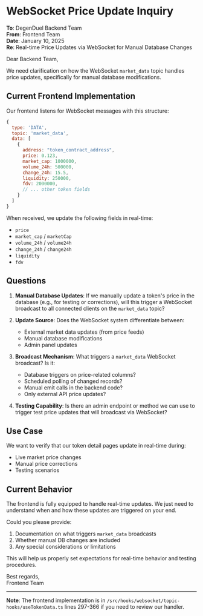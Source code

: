 # WebSocket Price Update Inquiry

**To**: DegenDuel Backend Team  
**From**: Frontend Team  
**Date**: January 10, 2025  
**Re**: Real-time Price Updates via WebSocket for Manual Database Changes

Dear Backend Team,

We need clarification on how the WebSocket `market_data` topic handles price updates, specifically for manual database modifications.

## Current Frontend Implementation

Our frontend listens for WebSocket messages with this structure:

```javascript
{
  type: 'DATA',
  topic: 'market_data',
  data: [
    {
      address: "token_contract_address",
      price: 0.123,
      market_cap: 1000000,
      volume_24h: 500000,
      change_24h: 15.5,
      liquidity: 250000,
      fdv: 2000000,
      // ... other token fields
    }
  ]
}
```

When received, we update the following fields in real-time:
- `price`
- `market_cap` / `marketCap`
- `volume_24h` / `volume24h` 
- `change_24h` / `change24h`
- `liquidity`
- `fdv`

## Questions

1. **Manual Database Updates**: If we manually update a token's price in the database (e.g., for testing or corrections), will this trigger a WebSocket broadcast to all connected clients on the `market_data` topic?

2. **Update Source**: Does the WebSocket system differentiate between:
   - External market data updates (from price feeds)
   - Manual database modifications
   - Admin panel updates

3. **Broadcast Mechanism**: What triggers a `market_data` WebSocket broadcast? Is it:
   - Database triggers on price-related columns?
   - Scheduled polling of changed records?
   - Manual emit calls in the backend code?
   - Only external API price updates?

4. **Testing Capability**: Is there an admin endpoint or method we can use to trigger test price updates that will broadcast via WebSocket?

## Use Case

We want to verify that our token detail pages update in real-time during:
- Live market price changes
- Manual price corrections
- Testing scenarios

## Current Behavior

The frontend is fully equipped to handle real-time updates. We just need to understand when and how these updates are triggered on your end.

Could you please provide:
1. Documentation on what triggers `market_data` broadcasts
2. Whether manual DB changes are included
3. Any special considerations or limitations

This will help us properly set expectations for real-time behavior and testing procedures.

Best regards,  
Frontend Team

---

**Note**: The frontend implementation is in `/src/hooks/websocket/topic-hooks/useTokenData.ts` lines 297-366 if you need to review our handler.